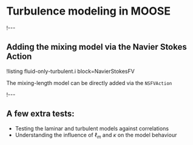 # Turbulence modeling in MOOSE

!---

## Adding the mixing model via the Navier Stokes Action

!listing fluid-only-turbulent.i
         block=NavierStokesFV

The mixing-length model can be directly added via the ```NSFVAction```

!---

## A few extra tests:

- Testing the laminar and turbulent models against correlations
- Understanding the influence of $\ell_m$ and $\kappa$ on the model behaviour


